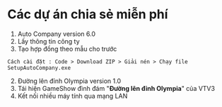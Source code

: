 # Các dự án chia sẻ miễn phí
  1. Auto Company version 6.0
      <li>Lấy thông tin công ty</li>
      <li>Tạo hợp đồng theo mẫu cho trước</li>
    Cách cài đặt : Code > Download ZIP > Giải nén > Chạy file SetupAutoCompany.exe
  2. Đường lên đỉnh Olympia version 1.0
      <li>Tái hiện GameShow đình đám "<strong>Đường lên đỉnh Olympia</strong>" của VTV3</li>
      <li>Kết nối nhiều máy tính qua mạng LAN</li>
